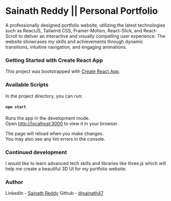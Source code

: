
# Sainath Reddy || Personal Portfolio
A professionally designed portfolio website, utilizing the latest technologies such as ReactJS, Tailwind CSS, Framer-Motion, React-Slick, and React-Scroll to deliver an interactive and visually compelling user experience. The website showcases my skills and achievements through dynamic transitions, intuitive navigation, and engaging animations.

<!-- # Home Section -->
<!-- ![image](https://github.com/mihirc0111/Portfolio-Mihir-React-Tailwind/assets/84846378/9350e1a5-5546-4aba-b648-95806967fb10) -->

<!-- # Features Section -->
<!-- ![image](https://github.com/mihirc0111/Portfolio-Mihir-React-Tailwind/assets/84846378/4d765cae-68fd-48ef-b4c1-4ff92d5e94db) -->

<!-- # Projects Section -->
<!-- ![image](https://github.com/mihirc0111/Portfolio-Mihir-React-Tailwind/assets/84846378/0a0157d2-fe8c-4ac6-b140-3293fca6721f) -->

<!-- # Resume Section -->
<!-- ![image](https://github.com/mihirc0111/Portfolio-Mihir-React-Tailwind/assets/84846378/daf0c883-3ecd-490e-9f11-35aa83ba090b) -->

<!-- # Testimonial Section -->
<!-- ![image](https://github.com/mihirc0111/Portfolio-Mihir-React-Tailwind/assets/84846378/7fccc637-8c20-44fb-acea-b9a913868fd6) -->

<!-- # Contact Section -->
<!-- ![image](https://github.com/mihirc0111/Portfolio-Mihir-React-Tailwind/assets/84846378/7bae7e64-8607-4962-8e56-0bbd685501eb) -->

### Getting Started with Create React App

This project was bootstrapped with [Create React App](https://github.com/facebook/create-react-app).

### Available Scripts

In the project directory, you can run:

#### `npm start`

Runs the app in the development mode.\
Open [http://localhost:3000](http://localhost:3000) to view it in your browser.

The page will reload when you make changes.\
You may also see any lint errors in the console.


<!-- ## Website hosted successfully on vercel :- https://portfolio-mihir-react-tailwind.vercel.app/  -->

### Continued development
I would like to learn advanced tech skills and libraries like three.js which will help me create a beautiful 3D UI for my portfolio website.

### Author

LinkedIn - [Sainath Reddy](https://www.linkedin.com/in/sainath-reddy-4444a7234/)
Github - [@sainath47](https://github.com/sainath47)
